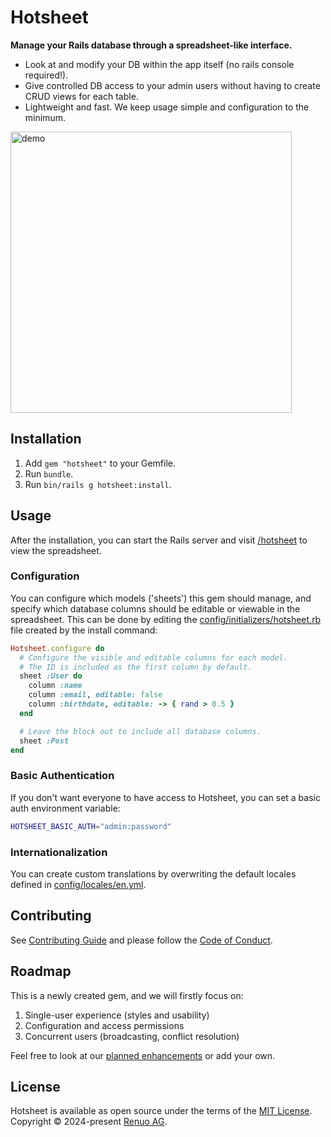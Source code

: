 # Hotsheet

**Manage your Rails database through a spreadsheet-like interface.**

- Look at and modify your DB within the app itself (no rails console required!).
- Give controlled DB access to your admin users without having to create CRUD views for each table.
- Lightweight and fast. We keep usage simple and configuration to the minimum.

<image width=450 alt=demo src=https://github.com/user-attachments/assets/d63544ff-0720-4839-9c14-b5c8cd084cd2>

## Installation

1. Add `gem "hotsheet"` to your Gemfile.
1. Run `bundle`.
1. Run `bin/rails g hotsheet:install`.

## Usage

After the installation, you can start the Rails server and visit
[/hotsheet](http://localhost:3000/hotsheet) to view the spreadsheet.

### Configuration

You can configure which models ('sheets') this gem should manage, and specify which
database columns should be editable or viewable in the spreadsheet. This can be
done by editing the [config/initializers/hotsheet.rb](https://github.com/renuo/hotsheet/blob/main/lib/generators/templates/hotsheet.rb)
file created by the install command:

```rb
Hotsheet.configure do
  # Configure the visible and editable columns for each model.
  # The ID is included as the first column by default.
  sheet :User do
    column :name
    column :email, editable: false
    column :birthdate, editable: -> { rand > 0.5 }
  end

  # Leave the block out to include all database columns.
  sheet :Post
end
```

### Basic Authentication

If you don't want everyone to have access to Hotsheet, you can set a
basic auth environment variable:

```sh
HOTSHEET_BASIC_AUTH="admin:password"
```

### Internationalization

You can create custom translations by overwriting the default locales defined in
[config/locales/en.yml](https://github.com/renuo/hotsheet/blob/main/config/locales/en.yml).

## Contributing

See [Contributing Guide](https://github.com/renuo/hotsheet/blob/main/CONTRIBUTING.md) and please
follow the [Code of Conduct](https://github.com/renuo/hotsheet/blob/main/CODE_OF_CONDUCT.md).

## Roadmap

This is a newly created gem, and we will firstly focus on:

1. Single-user experience (styles and usability)
1. Configuration and access permissions
1. Concurrent users (broadcasting, conflict resolution)

Feel free to look at our [planned enhancements](https://github.com/renuo/hotsheet/issues?q=is:open+is:issue+label:feature)
or add your own.

## License

Hotsheet is available as open source under the terms of the
[MIT License](https://github.com/renuo/hotsheet/blob/main/LICENSE).\
Copyright © 2024-present [Renuo AG](https://www.renuo.ch).
